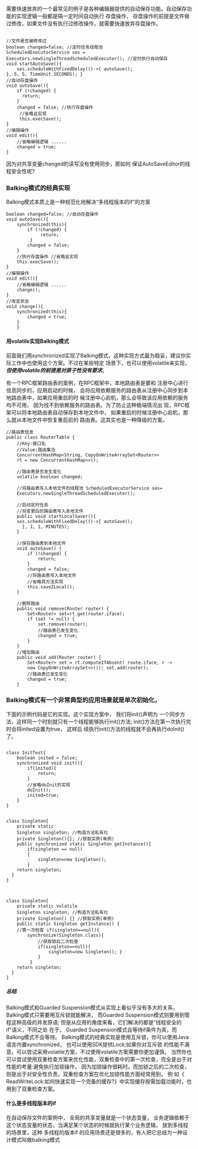 

需要快速放弃的一个最常⻅的例子是各种编辑器提供的自动保存功能。自动保存功能的实现逻辑一般都是隔一定时间自动执行 存盘操作，
存盘操作的前提是文件做过修改，如果文件没有执行过修改操作，就需要快速放弃存盘操作。  

``` 

//文件是否被修改过
boolean changed=false; //定时任务线程池 
ScheduledExecutorService ses = Executors.newSingleThreadScheduledExecutor(); //定时执行自动保存
void startAutoSave(){
    ses.scheduleWithFixedDelay(()->{ autoSave();
}, 5, 5, TimeUnit.SECONDS); }
//自动存盘操作 
void autoSave(){
    if (!changed) {
      return;
    }
    changed = false; //执行存盘操作
     //省略且实现 
     this.execSave();
}
//编辑操作 
void edit(){
    //省略编辑逻辑 ......
    changed = true;
}

```

因为对共享变量changed的读写没有使用同步，那如何 保证AutoSaveEditor的线程安全性呢?  


###  Balking模式的经典实现 

Balking模式本质上是一种规范化地解决“多线程版本的if”的方案  

``` 
boolean changed=false; //自动存盘操作
void autoSave(){
    synchronized(this){ 
        if (!changed) {
             return; 
         }
        changed = false;
    }
    //执行存盘操作 //省略且实现 
    this.execSave();
}
//编辑操作 
void edit(){
    //省略编辑逻辑 ...... 
    change();
}
//改变状态
void change(){
    synchronized(this){ 
        changed = true;
    } 
    }

```

####  用volatile实现Balking模式

前面我们用synchronized实现了Balking模式，这种实现方式最为稳妥，建议你实际工作中也使用这个方案。不过在某些特定
场景下，也可以使用volatile来实现，_**但使用volatile的前提是对原子性没有要求**_。  


有一个RPC框架路由表的案例，在RPC框架中，本地路由表是要和 注册中心进行信息同步的，应用启动的时候，
会将应用依赖服务的路由表从注册中心同步到本地路由表中，如果应用重启的时 候注册中心宕机，那么会导致该应用依赖的服务均不可用，
因为找不到依赖服务的路由表。为了防止这种极端情况出 现，RPC框架可以将本地路由表自动保存到本地文件中，
如果重启的时候注册中心宕机，那么就从本地文件中恢复重启前的 路由表。这其实也是一种降级的方案。


```   
//路由表信息
public class RouterTable {
    //Key:接口名
    //Value:路由集合
    ConcurrentHashMap<String, CopyOnWriteArraySet<Router>>
    rt = new ConcurrentHashMap<>();
    
    //路由表是否发生变化
    volatile boolean changed;
    
    //将路由表写入本地文件的线程池 ScheduledExecutorService ses=
    Executors.newSingleThreadScheduledExecutor();
    
    //启动定时任务
    //将变更后的路由表写入本地文件
    public void startLocalSaver(){
    ses.scheduleWithFixedDelay(()->{ autoSave();
      }, 1, 1, MINUTES);
    }
    
    //保存路由表到本地文件
    void autoSave() { 
        if (!changed) {
            return; 
        }
        changed = false; 
        //将路由表写入本地文件 
        //省略其方法实现 
        this.save2Local();
    }
    
    //删除路由
    public void remove(Router router) {
        Set<Router> set=rt.get(router.iface); 
        if (set != null) {
            set.remove(router); 
            //路由表已发生变化 
            changed = true;
        } 
    }
    //增加路由
    public void add(Router router) {
        Set<Router> set = rt.computeIfAbsent( route.iface, r ->
        new CopyOnWriteArraySet<>()); set.add(router);
        //路由表已发生变化
        changed = true;
    }

```



###   Balking模式有一个非常典型的应用场景就是单次初始化，
下面的示例代码是它的实现。这个实现方案中，
我们将init()声明为 一个同步方法，这样同一个时刻就只有一个线程能够执行init()方法;
init()方法在第一次执行完时会将inited设置为true，
这样后 续执行init()方法的线程就不会再执行doInit()了。

```  

class InitTest{
    boolean inited = false; 
    synchronized void init(){
        if(inited){
            return;
        } 
        //省略doInit的实现 
        doInit(); 
        inited=true;
    } 
}


class Singleton{
    private static
    Singleton singleton; //构造方法私有化
    private Singleton(){}; //获取实例(单例)
    public synchronized static Singleton getInstance(){
        if(singleton == null)
        { 
            singleton=new Singleton();
        }
    return singleton;
  }
}



class Singleton{
    private static volatile
    Singleton singleton; //构造方法私有化
    private Singleton() {} //获取实例(单例)
    public static Singleton getInstance() {
    //第一次检查 if(singleton==null){
        synchronize(Singleton.class){
            //获取锁后二次检查 
            if(singleton==null){
                singleton=new Singleton(); }
            }
         }
    return singleton;
  }
}

```

#####   总结
Balking模式和Guarded Suspension模式从实现上看似乎没有多大的关系，Balking模式只需要用互斥锁就能解决，
而Guarded Suspension模式则要用到管程这种高级的并发原语;
但是从应用的⻆度来看，它们解决的都是“线程安全的if”语义，不同之处 在于，
Guarded Suspension模式会等待if条件为真，而Balking模式不会等待。
Balking模式的经典实现是使用互斥锁，你可以使用Java语言内置synchronized，
也可以使用SDK提供Lock;如果你对互斥锁 的性能不满意，可以尝试采用volatile方案，不过使用volatile方案需要你更加谨慎。
当然你也可以尝试使用双重检查方案来优化性能，双重检查中的第一次检查，完全是出于对性能的考量:避免执行加锁操作，
因为加锁操作很耗时。而加锁之后的二次检查，则是出于对安全性负责。双重检查方案在优化加锁性能方面经常用到，
例 如《 ReadWriteLock:如何快速实现一个完备的缓存?》中实现缓存按需加载功能时，也用到了双重检查方案。





####  什么是多线程版本的if   

在自动保存文件的案例中， 全局的共享变量就是一个状态变量，
业务逻辑依赖于这个状态变量的状态，当满足某个状态的时候就执行某个业务逻辑，
放到多线程的场景里，这种 多线程的版本if 的应用场景还是很多的，有人把它总结为一种设计模式叫做balking模式   







































